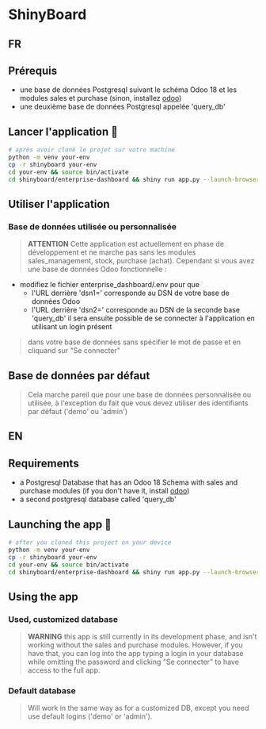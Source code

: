 

# ShinyBoard

## FR
## Prérequis
- une base de données Postgresql suivant le schéma Odoo 18 et les modules sales et purchase (sinon, installez [odoo]('https://github.com/odoo/odoo'))
- une deuxième base de données Postgresql appelée 'query_db'

## Lancer l'application 🚀
```bash
# après avoir cloné le projet sur votre machine
python -m venv your-env
cp -r shinyboard your-env
cd your-env && source bin/activate
cd shinyboard/enterprise-dashboard && shiny run app.py --launch-browser
```

## Utiliser l'application

### Base de données utilisée ou personnalisée
> **ATTENTION**
> Cette application est actuellement en phase de développement et ne marche pas sans les modules sales_management, stock, purchase (achat). Cependant si vous avez une base
> de données Odoo fonctionnelle :
- modifiez le fichier enterprise_dashboard/.env pour que
    - l'URL derrière 'dsn1=' corresponde au DSN de votre base de données Odoo
    - l'URL derrière 'dsn2=' corresponde au DSN de la seconde base 'query_db'
 il sera ensuite possible de se connecter à l'application en utilisant un login présent
> dans votre base de données sans spécifier le mot de passe et en cliquand sur "Se connecter"

## Base de données par défaut
> Cela marche pareil que pour une base de données personnalisée ou utilisée, à l'exception du fait que vous devez utiliser
> des identifiants par défaut ('demo' ou 'admin')


## EN
## Requirements
- a Postgresql Database that has an Odoo 18 Schema with sales and purchase modules (if you don't have it, install [odoo]('https://github.com/odoo/odoo'))
- a second postgresql database called 'query_db'

## Launching the app 🚀
```bash
# after you cloned this project on your device
python -m venv your-env
cp -r shinyboard your-env
cd your-env && source bin/activate
cd shinyboard/enterprise-dashboard && shiny run app.py --launch-browser
```

## Using the app

### Used, customized database
> **WARNING**
> this app is still currently in its development phase, and isn't working without the sales and purchase modules. However, if you have that, you can log into the app typing a login in your database while omitting the password and clicking "Se connecter" to have access to the full app.

### Default database
> Will work in the same way as for a customized DB, except you need use default logins ('demo' or 'admin').

